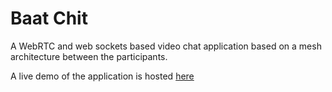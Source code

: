 # Baat Chit

A WebRTC and web sockets based video chat application based on a mesh architecture between the participants.

A live demo of the application is hosted [here](https://huntu-baat-chit.netlify.app/)
